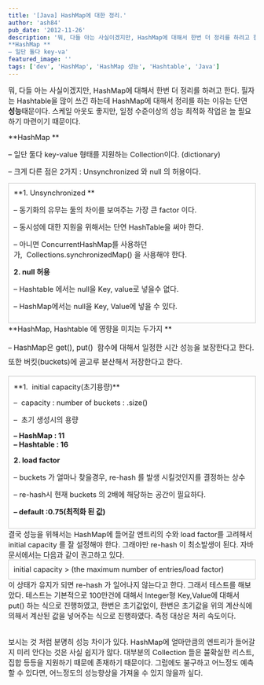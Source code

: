 ```yaml
---
title: '[Java] HashMap에 대한 정리.'
author: 'ash84'
pub_date: '2012-11-26'
description: '뭐, 다들 아는 사실이겠지만, HashMap에 대해서 한번 더 정리를 하려고 한다. 필자는 Hashtable을 많이 쓰긴 하는데 HashMap에 대해서 정리를 하는 이유는 단연 **성능**때문이다. 스케일 아웃도 좋지만, 일정 수준이상의 성능 최적화 작업은 늘 필요하기 마련이기 때문이다. 
**HashMap **
– 일단 둘다 key-va'
featured_image: ''
tags: ['dev', 'HashMap', 'HashMap 성능', 'Hashtable', 'Java']
---
```



<span style="font-size: 11pt;">뭐, 다들 아는 사실이겠지만, HashMap에 대해서 한번 더 정리를 하려고 한다. 필자는 Hashtable을 많이 쓰긴 하는데 HashMap에 대해서 정리를 하는 이유는 단연 **성능**때문이다. 스케일 아웃도 좋지만, 일정 수준이상의 성능 최적화 작업은 늘 필요하기 마련이기 때문이다. </span>

<span style="font-size: 11pt;">**HashMap **</span>

<span style="font-size: 11pt;">– 일단 둘다 key-value 형태를 지원하는 Collection이다. (dictionary)</span>

<span style="font-size: 11pt;">– 크게 다른 점은 2가지 : Unsynchronized 와 null 의 허용이다. </span>

<span style="font-size: 11pt;">  
</span>

<div class="txc-textbox" style="border: 1px solid rgb(203, 203, 203); background-color: rgb(255, 255, 255); padding: 10px;"><span style="font-size: 11pt;">**1. Unsynchronized **</span>

<span style="font-size: 11pt;">– 동기화의 유무는 둘의 차이를 보여주는 가장 큰 factor 이다. </span>

<span style="font-size: 11pt;">– 동시성에 대한 지원을 위해서는 단연 HashTable을 써야 한다. </span>

<span style="font-size: 11pt;">– 아니면 ConcurrentHashMap를 사용하던가,  Collections.synchronizedMap() 을 사용해야 한다.</span>

<span style="font-size: 11pt;">**2. null 허용**</span>

<span style="font-size: 11pt;">– Hashtable 에서는 null을 Key, value로 넣을수 없다. </span>

<span style="font-size: 11pt;">– HashMap에서는 null을 Key, Value에 넣을 수 있다. </span>

</div><span style="font-size: 11pt;">**HashMap, Hashtable 에 영향을 미치는 두가지 **</span>

– <span style="font-size: 15px; line-height: 29px;">HashMap은 get(), put()  함수에 대해서 일정한 시간 성능을 보장한다고 한다. 또한 버킷(buckets)에 골고루 분산해서 저장한다고 한다. </span>

<span style="font-size: 15px; line-height: 29px;">  
</span>

<div class="txc-textbox" style="border: 1px solid rgb(203, 203, 203); background-color: rgb(255, 255, 255); padding: 10px;"><span style="font-size: 11pt;">**1.  initial capacity(초기용량)**</span>

<span style="font-size: 11pt;">–  capacity : number of buckets : .size()</span>

<span style="font-size: 11pt;">–  초기 생성시의 용량</span>

**<span style="font-size: 11pt;">– HashMap : 11</span>  
<span style="font-size: 11pt;">– Hashtable : 16 </span>**

<span style="font-size: 11pt;">**2. load factor**</span>

<span style="font-size: 11pt;">– buckets 가 얼마나 찾을경우, re-hash 를 발생 시킬것인지를 결정하는 상수 </span>

<span style="font-size: 11pt;">– re-hash시 현재 buckets 의 2배에 해당하는 공간이 필요하다. </span>

<span style="font-size: 11pt;">**– default :0.75(최적화 된 값)**</span>

</div><span style="font-size: 11pt;">결국 성능을 위해서는 HashMap에 들어갈 엔트리의 수와 load factor를 고려해서 initial capacity 를 잘 설정해야 한다. 그래야만 re-hash 이 최소발생이 된다. 자바 문서에서는 다음과 같이 권고하고 있다.</span>

<div class="txc-textbox" style="border: 1px solid rgb(203, 203, 203); background-color: rgb(255, 255, 255); padding: 10px;"><span style="font-size: 11pt;">initial capacity > (the maximum number of entries/load factor) </span>

</div><span style="font-size: 11pt;">이 상태가 유지가 되면 re-hash 가 일어나지 않는다고 한다. 그래서 테스트를 해보았다. 테스트는 기본적으로 100만건에 대해서 Integer형 Key,Value에 대해서 put() 하는 식으로 진행하였고, 한번은 초기값없이, 한번은 초기값을 위의 계산식에 의해서 계산된 값을 넣어주는 식으로 진행하였다. 측정 대상은 처리 속도이다. </span>

<script src="https://gist.github.com/4134159.js"></script>

<div><div style="text-align: start;"><font color="#000000" face="나눔고딕" size="3"><span style="line-height: normal;"> </span></font></div></div><span style="font-size: 11pt;">  
</span>

<span style="font-size: 11pt;">  
</span>

<span style="font-size: 11pt;">보시는 것 처럼 분명히 성능 차이가 있다. HashMap에 얼마만큼의 엔트리가 들어갈지 미리 안다는 것은 사실 쉽지가 않다. 대부분의 Collection 들은 불확실한 리스트, 집합 등등을 지원하기 때문에 존재하기 때문이다. 그럼에도 불구하고 어느정도 예측할 수 있다면, 어느정도의 성능향상을 가져올 수 있지 않을까 싶다.   </span>



